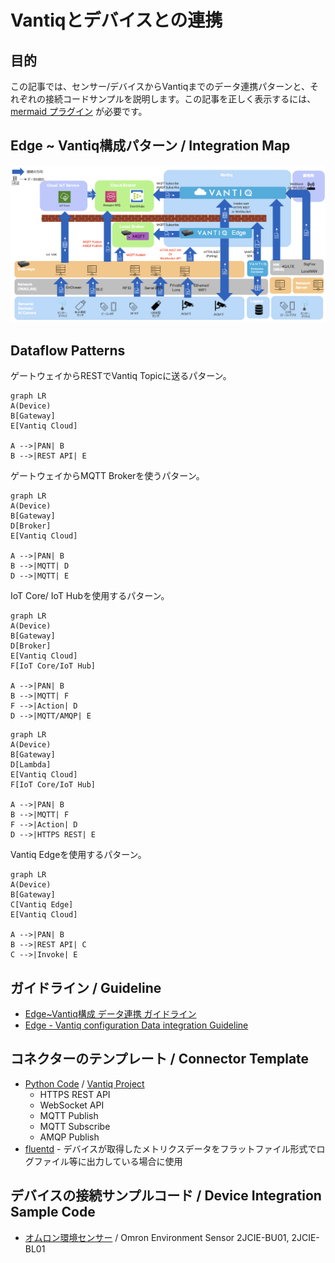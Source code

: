 # Vantiqとデバイスとの連携

## 目的
この記事では、センサー/デバイスからVantiqまでのデータ連携パターンと、それぞれの接続コードサンプルを説明します。この記事を正しく表示するには、[mermaid プラグイン](https://github.com/BackMarket/github-mermaid-extension) が必要です。

## Edge ~ Vantiq構成パターン / Integration Map

![integration_map](./imgs/device-to-vantiq/integration_map.png)


## Dataflow Patterns
ゲートウェイからRESTでVantiq Topicに送るパターン。
```mermaid
graph LR
A(Device)
B[Gateway]
E[Vantiq Cloud]

A -->|PAN| B
B -->|REST API| E
```
ゲートウェイからMQTT Brokerを使うパターン。
```mermaid
graph LR
A(Device)
B[Gateway]
D[Broker]
E[Vantiq Cloud]

A -->|PAN| B
B -->|MQTT| D
D -->|MQTT| E
```
IoT Core/ IoT Hubを使用するパターン。
```mermaid
graph LR
A(Device)
B[Gateway]
D[Broker]
E[Vantiq Cloud]
F[IoT Core/IoT Hub]

A -->|PAN| B
B -->|MQTT| F
F -->|Action| D
D -->|MQTT/AMQP| E  
```
```mermaid
graph LR
A(Device)
B[Gateway]
D[Lambda]
E[Vantiq Cloud]
F[IoT Core/IoT Hub]

A -->|PAN| B
B -->|MQTT| F
F -->|Action| D
D -->|HTTPS REST| E  
```
Vantiq Edgeを使用するパターン。
```mermaid
graph LR
A(Device)
B[Gateway]
C[Vantiq Edge]
E[Vantiq Cloud]

A -->|PAN| B
B -->|REST API| C
C -->|Invoke| E
```

## ガイドライン / Guideline
- [Edge~Vantiq構成 データ連携 ガイドライン](./docs/jp/device-to-vantiq.md)
- [Edge - Vantiq configuration Data integration Guideline](./docs/en/device-to-vantiq.md)


## コネクターのテンプレート / Connector Template
- [Python Code](./conf/vantiq-restapi-mqtt-amqp-python-sample) / [Vantiq Project](./conf/vantiq-restapi-mqtt-amqp-python-sample/vantiq-project-sample.zip)
  - HTTPS REST API
  - WebSocket API
  - MQTT Publish
  - MQTT Subscribe
  - AMQP Publish
- [fluentd](./docs/jp/fluentd.md) - デバイスが取得したメトリクスデータをフラットファイル形式でログファイル等に出力している場合に使用

## デバイスの接続サンプルコード / Device Integration Sample Code<a id="device_sample"></a>
- [オムロン環境センサー](./conf/omron-env-sensor-sample) / Omron Environment Sensor 2JCIE-BU01, 2JCIE-BL01
